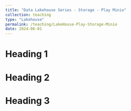 ```yaml
---
title: "Data Lakehouse Series - Storage - Play Minio"
collection: teaching
type: "Lakehouse"
permalink: /teaching/LakeHouse-Play-Storage-Minio
date: 2024-06-01
---
```




Heading 1
======

Heading 2
======

Heading 3
======
